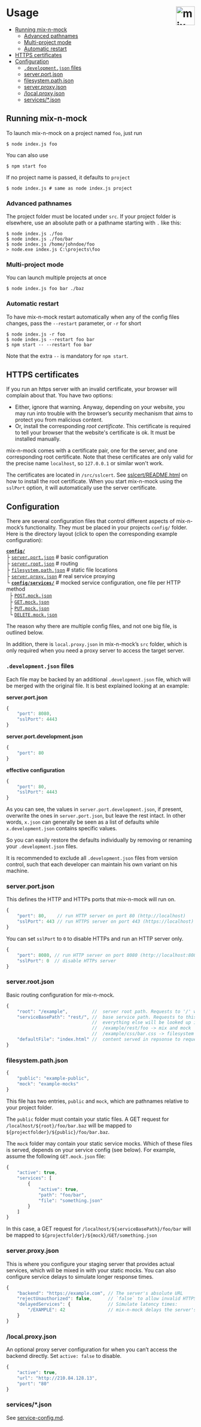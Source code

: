 # Usage    <img alt="mix-n-mock logo" src="https://cdn.rawgit.com/Seitenbau/mix-n-mock/master/doc/mix-n-mock-logo.svg" align="right" height="50">

- [Running mix-n-mock](#running-mix-n-mock)
    - [Advanced pathnames](#advanced-pathnames)
    - [Multi-project mode](#multi-project-mode)
    - [Automatic restart](#automatic-restart)
- [HTTPS certificates](#https-certificates)
- [Configuration](#configuration)
    - [`.development.json` files](#developmentjson-files)
    - [server.port.json](#serverportjson)
    - [filesystem.path.json](#filesystempathjson)
    - [server.proxy.json](#serverproxyjson)
    - [/local.proxy.json](#localproxyjson)
    - [services/\*.json](#servicesjson)

## Running mix-n-mock

To launch mix-n-mock on a project named `foo`, just run

    $ node index.js foo

You can also use

    $ npm start foo

If no project name is passed, it defaults to `project`

    $ node index.js # same as node index.js project

### Advanced pathnames

The project folder must be located under `src`. If your project folder is elsewhere, use an absolute path or a pathname starting with `.` like this:

    $ node index.js ./foo
    $ node index.js ./foo/bar
    $ node index.js /home/johndoe/foo
    > node.exe index.js C:\projects\foo

### Multi-project mode

You can launch multiple projects at once

    $ node index.js foo bar ./baz

### Automatic restart

To have mix-n-mock restart automatically when any of the config files changes, pass the `--restart` parameter, or `-r` for short

    $ node index.js -r foo
    $ node index.js --restart foo bar
    $ npm start -- --restart foo bar

Note that the extra `--` is mandatory for `npm start`.

## HTTPS certificates

If you run an https server with an invalid certificate, your browser will complain about that. You have two options:

* Either, ignore that warning. Anyway, depending on your website, you may run into trouble with the browser’s security mechanism that aims to protect you from malicious content.
* Or, install the corresponding *root certificate*. This certificate is required to tell your browser that the website's certificate is ok. It must be installed manually.

mix-n-mock comes with a certificate pair, one for the server, and one corresponding root certificate. Note that these certificates are only valid for the precise name `localhost`, so `127.0.0.1` or similar won't work.

The certificates are located in `/src/sslcert`. See [sslcert/README.html](../src/sslcert/README.html) on how to install the root certificate. When you start mix-n-mock using the `sslPort` option, it will automatically use the server certificate.


## Configuration
There are several configuration files that control different aspects of mix-n-mock’s functionality.
They must be placed in your projects `config/` folder.
Here is the directory layout (click to open the corresponding example configuration):

**[`config/`](../src/example/config)**  
├ [`server.port.json`](../src/example/config/server.port.json)     \# basic configuration  
├ [`server.root.json`](../src/example/config/server.root.json)      \# routing  
├ [`filesystem.path.json`](../src/example/config/filesystem.path.json)  \# static file locations  
├ [`server.proxy.json`](../src/example/config/server.proxy.json)     \# real service proxying   
└ **[`config/services/`](../src/example/config/services)**            \# mocked service configuration, one file per HTTP method  
  ├ [`POST.mock.json`](../src/example/config/services/POST.mock.json)  
  ├ [`GET.mock.json`](../src/example/config/services/GET.mock.json)  
  ├ [`PUT.mock.json`](../src/example/config/services/PUT.mock.json)  
  └ [`DELETE.mock.json`](../src/example/config/services/DELETE.mock.json)  

The reason why there are multiple config files, and not one big file, is outlined below.

In addition, there is `local.proxy.json` in mix-n-mock’s `src` folder, which is only required when you need a proxy server to access the target server.

### `.development.json` files

Each file may be backed by an additional `.development.json` file, which will be merged with the original file. It is best explained looking at an example:

**server.port.json**
```javascript
{
    "port": 8080,
    "sslPort": 4443
}
```

**server.port.development.json**
```javascript
{
    "port": 80
}
```

**effective configuration**
```javascript
{
    "port": 80,
    "sslPort": 4443
}
```

As you can see, the values in `server.port.development.json`, if present, overwrite the ones in `server.port.json`, but leave the rest intact. In other words, `x.json` can generally be seen as a list of defaults while `x.development.json` contains specific values.

So you can easily restore the defaults individually by removing or renaming your `.development.json` files.

It is recommended to exclude all `.development.json` files from version control, such that each developer can maintain his own variant on his machine.


### server.port.json

This defines the HTTP and HTTPs ports that mix-n-mock will run on.

```javascript
{
    "port": 80,    // run HTTP server on port 80 (http://localhost)
    "sslPort": 443 // run HTTPS server on port 443 (https://localhost)
}
```

You can set `sslPort` to `0` to disable HTTPs and run an HTTP server only.

```javascript
{
    "port": 8080, // run HTTP server on port 8080 (http://localhost:8080)
    "sslPort": 0  // disable HTTPs server
}
```

### server.root.json

Basic routing configuration for mix-n-mock.

```javascript
{
    "root": "/example",         //  server root path. Requests to '/' will be redirected here
    "serviceBasePath": "rest/", //  base service path. Requests to this path will run through mix-n-mock’s mocking engine,
                                //  everything else will be looked up in the static files folder
                                //  /example/rest/foo -> mix and mock
                                //  /example/css/bar.css -> filesystem
    "defaultFile": "index.html" //  content served in repsonse to requests for '/example'. Optional.
}
```

### filesystem.path.json

```javascript
{
    "public": "example-public",
    "mock": "example-mocks"
}
```

This file has two entries, `public` and `mock`, which are pathnames relative to your project folder.

The `public` folder must contain your static files. A GET request for `/localhost/${root}/foo/bar.baz` will be mapped to `${projectfolder}/${public}/foo/bar.baz`.

The `mock` folder may contain your static service mocks. Which of these files is served, depends on your service config (see below). For example, assume the following `GET.mock.json` file:

```javascript
{
    "active": true,
    "services": [
        {
            "active": true,
            "path": "foo/bar",
            "file": "something.json"
        }
    ]
}
```
In this case, a GET request for `/localhost/${serviceBasePath}/foo/bar` will be mapped to `${projectfolder}/${mock}/GET/something.json`

### server.proxy.json

This is where you configure your staging server that provides actual services, which will be mixed in with your static mocks. You can also configure service delays to simulate longer response times. 

```javascript
{
    "backend": "https://example.com", // The server's absolute URL
    "rejectUnauthorized": false,      // `false` to allow invalid HTTPS certificates
    "delayedServices": {              // Simulate latency times:
        "/EXAMPLE": 42                // mix-n-mock delays the server's /EXAMPLE service by 42 milliseconds
    }
}
```

### /local.proxy.json

An optional proxy server configuration for when you can’t access the backend directly. Set `active: false` to disable.

```javascript
{
    "active": true,
    "url": "http://210.84.128.13",
    "port": "80"
}
```

### services/\*.json

See [service-config.md](service-config.md).
